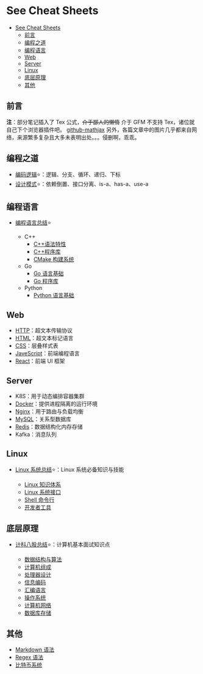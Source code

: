 # See Cheat Sheets

- [See Cheat Sheets](#see-cheat-sheets)
  - [前言](#前言)
  - [编程之道](#编程之道)
  - [编程语言](#编程语言)
  - [Web](#web)
  - [Server](#server)
  - [Linux](#linux)
  - [底层原理](#底层原理)
  - [其他](#其他)

## 前言

**注**：部分笔记插入了 Tex 公式，~~介于鄙人的懒惰~~ 介于 GFM 不支持 Tex，诸位就自己下个浏览器插件吧。
[github-mathjax](https://chrome.google.com/webstore/detail/mathjax-3-plugin-for-gith/peoghobgdhejhcmgoppjpjcidngdfkod/related?hl=en "如果从Web Store安装失败则尝试手动下载并安装其github源码")
另外，各篇文章中的图片几乎都来自网络，来源繁多复杂且大多未表明出处。。。侵删啊，乖乖。

## 编程之道

- [编码逻辑](coding.md):star:：逻辑、分支、循环、递归、下标
- [设计模式](dspt.md):star:：依赖倒置、接口分离、is-a、has-a、use-a

## 编程语言

- [编程语言总结](langsum.md):star:

  - C++
    - [C++语法特性](cpp.md)
    - [C++程序库](cppman.md)
    - [CMake 构建系统](cmake.md)
  - Go
    - [Go 语言基础](go.md)
    - [Go 程序库](goman.md)
  - Python
    - [Python 语言基础](python.md)

## Web

- [HTTP](http.md)：超文本传输协议
- [HTML](html.md)：超文本标记语言
- [CSS](css.md)：层叠样式表
- [JaveScript](js.md)：前端编程语言
- [React](react.md)：前端 UI 框架

## Server

- K8S：用于动态编排容器集群
- [Docker](docker.md)：提供进程隔离的运行环境
- [Nginx](nginx.md)：用于路由与负载均衡
- [MySQL](sql.md)：关系型数据库
- [Redis](redis.md)：数据结构化内存存储
- Kafka：消息队列

## Linux

- [Linux 系统总结](linuxsum.md):star:：Linux 系统必备知识与技能

  - [Linux 知识体系](linux.md)
  - [Linux 系统接口](apue.md)
  - [Shell 命令行](bash.md)
  - [开发者工具](devtool.md)

## 底层原理

- [计科八股总结](interview.md):star:：计算机基本面试知识点

  - [数据结构与算法](dsaa.md)
  - [计算机组成](bus.md)
  - [处理器设计](cpu.md)
  - [信息编码](code.md)
  - [汇编语言](asm.md)
  - [操作系统](os.md)
  - [计算机网络](network.md)
  - [数据库存储](innodb.md)

## 其他

- [Markdown 语法](markdown.md)
- [Regex 语法](regex.md)
- [比特币系统](bitcoin.md)
